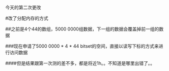 今天的第二次更改

#改了分配内存的方式

##之前是4个44的数组，5000 0000组数据，下一组的数据会覆盖掉前一组的数据

###现在申请了5000 0000 * 4 * 44 bitset的空间，直接以读写下标的方式来进行访问数据

####但是结果跟第一次测的差不多，都是将近1h。。不知道是哪里出错了。。
